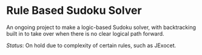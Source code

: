 # Rule Based Sudoku Solver

An ongoing project to make a logic-based Sudoku solver, with
backtracking built in to take over when there is no clear logical
path forward.

*Status*: On hold due to complexity of certain rules, such as JExocet.
